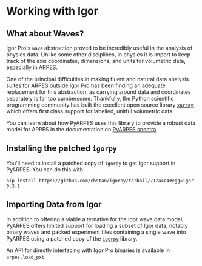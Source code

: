 # Working with Igor

## What about Waves?

Igor Pro's `wave` abstraction proved to be incredibly useful in the analysis of physics 
data. Unlike some other disciplines, in physics it is import to keep track of the axis 
coordinates, dimensions, and units for volumetric data, especially in ARPES.

One of the principal difficulties in making fluent and natural data analysis suites for ARPES 
outside Igor Pro has been finding an adequate replacement for this abstraction, as carrying 
around data and coordinates separately is far too cumbersome. Thankfully, the Python scientific
programming community has built the excellent open source library 
[`xarray`](http://xarray.pydata.org/en/stable/), which offers first class support for labelled, 
unitful volumetric data. 

You can learn about how PyARPES uses this library to provide a robust data model for ARPES
in the documentation on [PyARPES spectra](/spectra).

## Installing the patched `igorpy`

You'll need to install a patched copy of `igorpy` to get Igor support in PyARPES. You can do this 
with

```pip
pip install https://github.com/chstan/igorpy/tarball/712a4c4#egg=igor-0.3.1
```

## Importing Data from Igor

In addition to offering a viable alternative for the Igor wave data model, PyARPES offers limited
support for loading a subset of Igor data, notably binary waves and packed experiment files 
containing a single wave into PyARPES using a patched copy of the 
[`igorpy`](https://github.com/chstan/igorpy) library.

An API for directly interfacing with Igor Pro binaries is available in `arpes.load_pxt`.